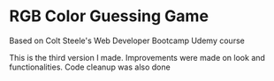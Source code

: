 <h1>RGB Color Guessing Game</h1>
<p>Based on Colt Steele's Web Developer Bootcamp Udemy course</p>

<p>This is the third version I made. Improvements were made on look and functionalities. Code cleanup was also done</p>
